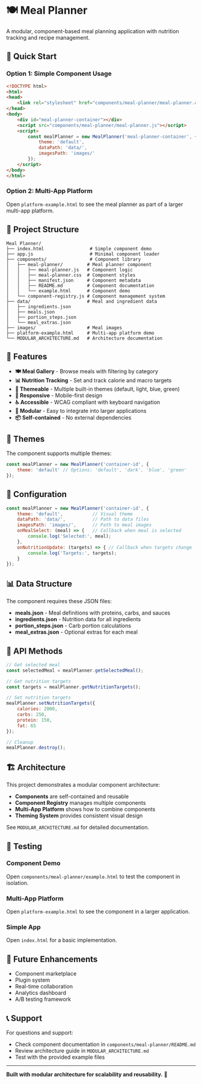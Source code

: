 # 🍽️ Meal Planner

A modular, component-based meal planning application with nutrition tracking and recipe management.

## 🚀 Quick Start

### Option 1: Simple Component Usage
```html
<!DOCTYPE html>
<html>
<head>
    <link rel="stylesheet" href="components/meal-planner/meal-planner.css">
</head>
<body>
    <div id="meal-planner-container"></div>
    <script src="components/meal-planner/meal-planner.js"></script>
    <script>
        const mealPlanner = new MealPlanner('meal-planner-container', {
            theme: 'default',
            dataPath: 'data/',
            imagesPath: 'images/'
        });
    </script>
</body>
</html>
```

### Option 2: Multi-App Platform
Open `platform-example.html` to see the meal planner as part of a larger multi-app platform.

## 📁 Project Structure

```
Meal Planner/
├── index.html                 # Simple component demo
├── app.js                     # Minimal component loader
├── components/                # Component library
│   ├── meal-planner/         # Meal planner component
│   │   ├── meal-planner.js   # Component logic
│   │   ├── meal-planner.css  # Component styles
│   │   ├── manifest.json     # Component metadata
│   │   ├── README.md         # Component documentation
│   │   └── example.html      # Component demo
│   └── component-registry.js # Component management system
├── data/                     # Meal and ingredient data
│   ├── ingredients.json
│   ├── meals.json
│   ├── portion_steps.json
│   └── meal_extras.json
├── images/                   # Meal images
├── platform-example.html     # Multi-app platform demo
└── MODULAR_ARCHITECTURE.md   # Architecture documentation
```

## 🎯 Features

- **🍽️ Meal Gallery** - Browse meals with filtering by category
- **📊 Nutrition Tracking** - Set and track calorie and macro targets
- **🎨 Themeable** - Multiple built-in themes (default, light, blue, green)
- **📱 Responsive** - Mobile-first design
- **♿ Accessible** - WCAG compliant with keyboard navigation
- **🔧 Modular** - Easy to integrate into larger applications
- **📦 Self-contained** - No external dependencies

## 🎨 Themes

The component supports multiple themes:

```javascript
const mealPlanner = new MealPlanner('container-id', {
    theme: 'default' // Options: 'default', 'dark', 'blue', 'green'
});
```

## 🔧 Configuration

```javascript
const mealPlanner = new MealPlanner('container-id', {
    theme: 'default',           // Visual theme
    dataPath: 'data/',          // Path to data files
    imagesPath: 'images/',      // Path to meal images
    onMealSelect: (meal) => {   // Callback when meal is selected
        console.log('Selected:', meal);
    },
    onNutritionUpdate: (targets) => { // Callback when targets change
        console.log('Targets:', targets);
    }
});
```

## 📊 Data Structure

The component requires these JSON files:

- **meals.json** - Meal definitions with proteins, carbs, and sauces
- **ingredients.json** - Nutrition data for all ingredients
- **portion_steps.json** - Carb portion calculations
- **meal_extras.json** - Optional extras for each meal

## 🚀 API Methods

```javascript
// Get selected meal
const selectedMeal = mealPlanner.getSelectedMeal();

// Get nutrition targets
const targets = mealPlanner.getNutritionTargets();

// Set nutrition targets
mealPlanner.setNutritionTargets({
    calories: 2000,
    carbs: 250,
    protein: 150,
    fat: 65
});

// Cleanup
mealPlanner.destroy();
```

## 🏗️ Architecture

This project demonstrates a modular component architecture:

- **Components** are self-contained and reusable
- **Component Registry** manages multiple components
- **Multi-App Platform** shows how to combine components
- **Theming System** provides consistent visual design

See `MODULAR_ARCHITECTURE.md` for detailed documentation.

## 🧪 Testing

### Component Demo
Open `components/meal-planner/example.html` to test the component in isolation.

### Multi-App Platform
Open `platform-example.html` to see the component in a larger application.

### Simple App
Open `index.html` for a basic implementation.

## 🔮 Future Enhancements

- Component marketplace
- Plugin system
- Real-time collaboration
- Analytics dashboard
- A/B testing framework

## 📞 Support

For questions and support:
- Check component documentation in `components/meal-planner/README.md`
- Review architecture guide in `MODULAR_ARCHITECTURE.md`
- Test with the provided example files

---

**Built with modular architecture for scalability and reusability.** 🚀 